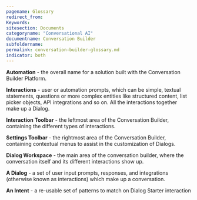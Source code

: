 ```yaml
---
pagename: Glossary
redirect_from:
Keywords:
sitesection: Documents
categoryname: "Conversational AI"
documentname: Conversation Builder
subfoldername:
permalink: conversation-builder-glossary.md
indicator: both
---
```


**Automation** - the overall name for a solution built with the Conversation Builder Platform.

**Interactions** - user or automation prompts, which can be simple, textual statements, questions or more complex entities like structured content, list picker objects, API integrations and so on. All the interactions together make up a Dialog.

**Interaction Toolbar** - the leftmost area of the Conversation Builder, containing the different types of interactions.

**Settings Toolbar** - the rightmost area of the Conversation Builder, containing contextual menus to assist in the customization of Dialogs.

**Dialog Workspace** - the main area of the conversation builder, where the conversation itself and its different interactions show up.

**A Dialog** - a set of user input prompts, responses, and integrations (otherwise known as interactions) which make up a conversation.

**An Intent** - a re-usable set of patterns to match on Dialog Starter interaction
